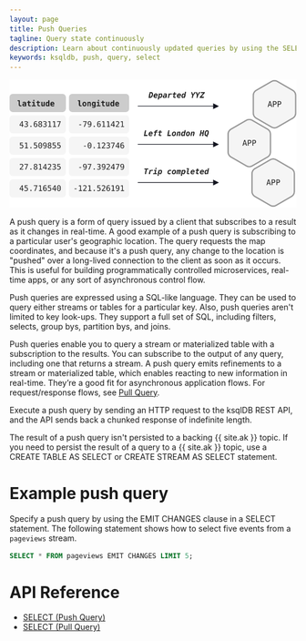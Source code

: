 ```yaml
---
layout: page
title: Push Queries
tagline: Query state continuously
description: Learn about continuously updated queries by using the SELECT statement. 
keywords: ksqldb, push, query, select
---
```


![Illustration of a push query](../../img/ksqldb-push-query.svg)

A push query is a form of query issued by a client that subscribes to a result
as it changes in real-time. A good example of a push query is subscribing to a
particular user's geographic location. The query requests the map coordinates,
and because it's a push query, any change to the location is "pushed" over a
long-lived connection to the client as soon as it occurs. This is useful for
building programmatically controlled microservices, real-time apps, or any sort
of asynchronous control flow.

Push queries are expressed using a SQL-like language. They can be used to query
either streams or tables for a particular key. Also, push queries aren't limited
to key look-ups. They support a full set of SQL, including filters, selects,
group bys, partition bys, and joins.

Push queries enable you to query a stream or materialized table with a
subscription to the results. You can subscribe to the output of any query,
including one that returns a stream. A push query emits refinements to a stream
or materialized table, which enables reacting to new information in real-time.
They’re a good fit for asynchronous application flows. For request/response
flows, see [Pull Query](pull.md).

Execute a push query by sending an HTTP request to the ksqlDB REST API, and
the API sends back a chunked response of indefinite length.

The result of a push query isn't persisted to a backing {{ site.ak }} topic.
If you need to persist the result of a query to a {{ site.ak }} topic, use a
CREATE TABLE AS SELECT or CREATE STREAM AS SELECT statement.

Example push query
==================

Specify a push query by using the EMIT CHANGES clause in a SELECT statement.
The following statement shows how to select five events from a `pageviews`
stream.  

```sql
SELECT * FROM pageviews EMIT CHANGES LIMIT 5;
```

API Reference
=============

- [SELECT (Push Query)](../../developer-guide/ksqldb-reference/select-push-query.md)
- [SELECT (Pull Query)](../../developer-guide/ksqldb-reference/select-pull-query.md)
